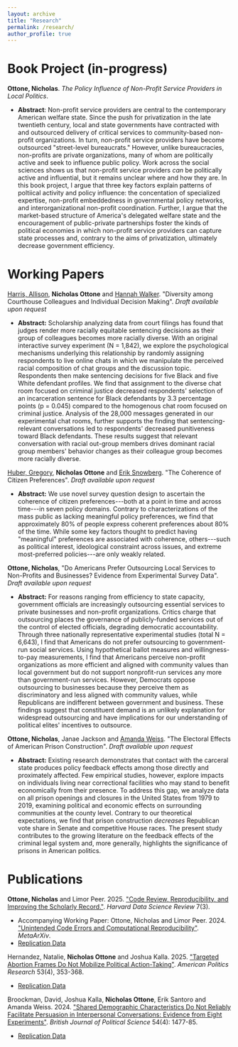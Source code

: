 ```yaml
---
layout: archive
title: "Research"
permalink: /research/
author_profile: true
---
```


Book Project (in-progress)
======
**Ottone, Nicholas**. *The Policy Influence of Non-Profit Service Providers in Local Politics*. 
* **Abstract**: Non-profit service providers are central to the contemporary American welfare state. Since the push for privatization in the late twentieth century, local and state governments have contracted with and outsourced delivery of critical services to community-based non-profit organizations. In turn, non-profit service providers have become outsourced "street-level bureaucrats." However, unlike bureaucracies, non-profits are private organizations, many of whom are politically active and seek to influence public policy. Work across the social sciences shows us that non-profit service providers *can* be politically active and influential, but it remains unclear where and how they are. In this book project, I argue that three key factors explain patterns of poltiical activity and policy influence: the concentation of specialized expertise, non-profit embeddedness in governmental policy networks, and interorganizational non-profit coordination. Further, I argue that the market-based structure of America's delegated welfare state and the encouragement of public-private partnerships foster the kinds of political economies in which non-profit service providers can capture state processes and, contrary to the aims of privatization, ultimately decrease government efficiency. 

Working Papers
======
[Harris, Allison](https://www.allisonpharris.com/), **Nicholas Ottone** and [Hannah Walker](https://mobilizedbyinjustice.com/). "Diversity among Courthouse Colleagues and Individual Decision Making". *Draft available upon request*
  * **Abstract:** Scholarship analyzing data from court filings has found that judges render more racially equitable sentencing decisions as their group of colleagues becomes more racially diverse. With an original interactive survey experiment (N = 1,842), we explore the psychological mechanisms underlying this relationship by randomly assigning respondents to live online chats in which we manipulate the perceived racial composition of chat groups and the discussion topic. Respondents then make sentencing decisions for five Black and five White defendant profiles. We find that assignment to the diverse chat room focused on criminal justice decreased respondents' selection of an incarceration sentence for Black defendants by 3.3 percentage points (p = 0.045) compared to the homogenous chat room focused on criminal justice. Analysis of the 28,000 messages generated in our experimental chat rooms, further supports the finding that sentencing-relevant conversations led to respondents' decreased punitiveness toward Black defendants. These results suggest that relevant conversation with racial out-group members drives dominant racial group members' behavior changes as their colleague group becomes more racially diverse.

[Huber, Gregory](https://huber.research.yale.edu/), **Nicholas Ottone** and [Erik Snowberg](https://eriksnowberg.com/). "The Coherence of Citizen Preferences". *Draft available upon request*
  * **Abstract:** We use novel survey question design to ascertain the coherence of citizen preferences---both at a point in time and across time---in seven policy domains. Contrary to characterizations of the mass public as lacking meaningful policy preferences, we find that approximately 80\% of people express coherent preferences about 80% of the time. While some key factors thought to predict having "meaningful" preferences are associated with coherence, others---such as political interest, ideological constraint across issues, and extreme most-preferred policies---are only weakly related. 

**Ottone, Nicholas**, "Do Americans Prefer Outsourcing Local Services to Non-Profits and Businesses? Evidence from Experimental Survey Data". *Draft available upon request*
  * **Abstract:** For reasons ranging from efficiency to state capacity, government officials are increasingly outsourcing essential services to private businesses and non-profit organizations. Critics charge that outsourcing places the governance of publicly-funded services out of the control of elected officials, degrading democratic accountability. Through three nationally representative experimental studies (total N = 6,643), I find that Americans do not prefer outsourcing to government-run social services. Using hypothetical ballot measures and willingness-to-pay measurements, I find that Americans perceive non-profit organizations as more efficient and aligned with community values than local government but do not support nonprofit-run services any more than government-run services. However, Democrats oppose outsourcing to businesses because they perceive them as discriminatory and less aligned with community values, while Republicans are indifferent between government and business. These findings suggest that constituent demand is an unlikely explanation for widespread outsourcing and have implications for our understanding of political elites' incentives to outsource.

**Ottone, Nicholas**, Janae Jackson and [Amanda Weiss](https://www.amandakweiss.com/). "The Electoral Effects of American Prison Construction". *Draft available upon request*
  * **Abstract:** Existing research demonstrates that contact with the carceral state produces policy feedback effects among those directly and proximately affected. Few empirical studies, however, explore impacts on individuals living near correctional facilities who may stand to benefit economically from their presence. To address this gap, we analyze data on all prison openings and closures in the United States from 1979 to 2019, examining political and economic effects on surrounding communities at the county level. Contrary to our theoretical expectations, we find that prison construction *decreases* Republican vote share in Senate and competitive House races. The present study contributes to the growing literature on the feedback effects of the criminal legal system and, more generally, highlights the significance of prisons in American politics.


Publications
======
**Ottone, Nicholas** and Limor Peer. 2025. ["Code Review, Reproducibility, and Improving the Scholarly Record."](https://hdsr.mitpress.mit.edu/pub/suy0nbh5/release/1?readingCollection=2472e026). *Harvard Data Science Review* 7(3).
  * Accompanying Working Paper: Ottone, Nicholas and Limor Peer. 2024. ["Unintended Code Errors and Computational Reproducibility"](https://osf.io/preprints/metaarxiv/rv6xd_v1). *MetaArXiv*.
  * [Replication Data](https://osf.io/ts4nh/)

Hernandez, Natalie, **Nicholas Ottone** and Joshua Kalla. 2025. ["Targeted Abortion Frames Do Not Mobilize Political Action-Taking"](https://journals.sagepub.com/doi/full/10.1177/1532673X251324137). *American Politics Research* 53(4), 353-368.
  * [Replication Data](https://osf.io/j5vyd)

Broockman, David, Joshua Kalla, **Nicholas Ottone**, Erik Santoro and Amanda Weiss. 2024. ["Shared Demographic Characteristics Do Not Reliably Facilitate Persuasion in Interpersonal Conversations: Evidence from Eight Experiments"](https://www.cambridge.org/core/journals/british-journal-of-political-science/article/shared-demographic-characteristics-do-not-reliably-facilitate-persuasion-in-interpersonal-conversations-evidence-from-eight-experiments/6B7FA4A2CC36C4362C103BFDF97FB88C). *British Journal of Political Science* 54(4): 1477-85.
* [Replication Data](https://dataverse.harvard.edu/dataset.xhtml?persistentId=doi:10.7910/DVN/FOVEPZ)

